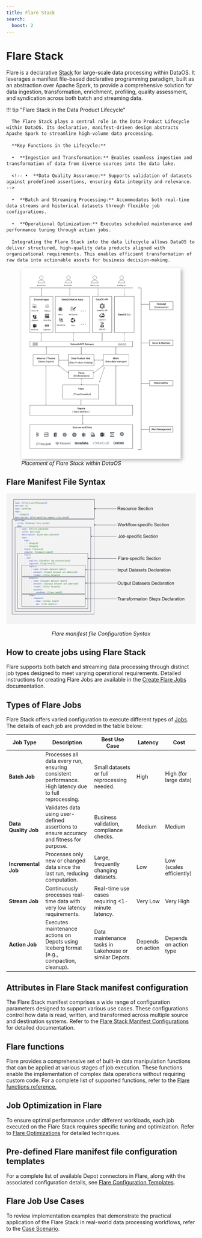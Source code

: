 ```yaml
---
title: Flare Stack
search:
  boost: 2
---
```


# Flare Stack

Flare is a declarative [Stack](/resources/stacks/) for large-scale data processing within DataOS. It leverages a manifest file–based declarative programming paradigm, built as an abstraction over Apache Spark, to provide a comprehensive solution for data ingestion, transformation, enrichment, profiling, quality assessment, and syndication across both batch and streaming data.


!!! tip "Flare Stack in the Data Product Lifecycle"

      The Flare Stack plays a central role in the Data Product Lifecycle within DataOS. Its declarative, manifest-driven design abstracts Apache Spark to streamline high-volume data processing.

      **Key Functions in the Lifecycle:**

      •  **Ingestion and Transformation:** Enables seamless ingestion and transformation of data from diverse sources into the data lake.

      <!-- •  **Data Quality Assurance:** Supports validation of datasets against predefined assertions, ensuring data integrity and relevance. -->

      •  **Batch and Streaming Processing:** Accommodates both real-time data streams and historical datasets through flexible job configurations.

      •  **Operational Optimization:** Executes scheduled maintenance and performance tuning through action jobs.

      Integrating the Flare Stack into the data lifecycle allows DataOS to deliver structured, high-quality data products aligned with organizational requirements. This enables efficient transformation of raw data into actionable assets for business decision-making.


<figure>
  <img src="/resources/stacks/flare/flare_overview.png" alt="Flare Overview" style="width:31rem; box-shadow: 4px 4px 10px rgba(0, 0, 0, 0.3);" />
  <figcaption><i>Placement of Flare Stack within DataOS</i></figcaption>
</figure>


## Flare Manifest File Syntax

![Flare YAML Configuration Syntax](/resources/stacks/flare/flare_syntax.png)
<center><i>Flare manifest file Configuration Syntax</i></center>

## How to create jobs using Flare Stack

Flare supports both batch and streaming data processing through distinct job types designed to meet varying operational requirements. Detailed instructions for creating Flare Jobs are available in the [Create Flare Jobs](/resources/stacks/flare/creating_flare_jobs/) documentation.


## Types of Flare Jobs

Flare Stack offers varied configuration to execute different types of [Jobs](/resources/stacks/flare/case_scenario/). The details of each job are provided in the table below:


| **Job Type**       | **Description**                                                                                                                                     | **Best Use Case**                                                                 | **Latency**         | **Cost**               |
|--------------------|-----------------------------------------------------------------------------------------------------------------------------------------------------|------------------------------------------------------------------------------------|----------------------|------------------------|
| **Batch Job**      | Processes all data every run, ensuring consistent performance. High latency due to full reprocessing.                                               | Small datasets or full reprocessing needed.                                        | High                 | High (for large data)   |
| **Data Quality Job** | Validates data using user-defined assertions to ensure accuracy and fitness for purpose.                                                          | Business validation, compliance checks.                                            | Medium               | Medium                  |
| **Incremental Job**| Processes only new or changed data since the last run, reducing computation.                                                                       | Large, frequently changing datasets.                                               | Low                  | Low (scales efficiently) |
| **Stream Job**     | Continuously processes real-time data with very low latency requirements.                                                                          | Real-time use cases requiring <1-minute latency.                                   | Very Low             | Very High               |
| **Action Job**     | Executes maintenance actions on Depots using Iceberg format (e.g., compaction, cleanup).                                                           | Data maintenance tasks in Lakehouse or similar Depots.                              | Depends on action     | Depends on action type  |


<!--
### **Batch Job**

Batch Jobs involve recomputing all changed datasets during each run, ensuring consistent end-to-end performance over time. However, they suffer from high latency as all data must be processed, even if it hasn't changed since the last synchronization. When a large volume of new data is introduced, batch jobs can become excessively costly and time-consuming. For smaller data sizes, running batch jobs for various transformation tasks is recommended. However, as data size grows and changes, [incremental jobs](#incremental-job) are a better option. Simple batch jobs typically involve reading data from one Depot (Depot A), performing transformations, and writing the data to another Depot (Depot B). To explore case scenario for a Batch Job, refer to the link: [Case Scenarios: Batch Jobs](/resources/stacks/flare/case_scenario/#batch-jobs).

Apart from regular batch jobs, there are three specialized types of batch jobs designed for specific scenarios: [Data Profiling Jobs](#data-profiling-job), [Data Quality Jobs](#data-quality-job), and [Incremental Jobs](#incremental-job).

#### **Data Profiling Job**

Data Profiling Jobs assess the validity and structure of datasets. These jobs examine source data to determine accuracy, completeness, and validity, providing summaries and insights about the data. Accurate and complete data is essential for making informed decisions based on the available data. Data Profiling Jobs enable you to analyze the structure, content, and relationships within the data, uncovering inconsistencies, and anomalies to achieve higher data quality.
To learn more about creating Data Profiling Jobs, refer to the link: [Case Scenarios: Data Profiling Jobs](/resources/stacks/flare/case_scenario/#data-profiling-job). 

**Fingerprinting**

Initiating a data profiling job for a dataset automatically triggers the fingerprinting process.

Fingerprinting primarily addresses the data classification challenge, aiming to categorize the columns of a table into a predefined categories. Fingerprinting analyzes data columns to detect distinctive patterns or signatures within the data. By examining the data values in a column, it can identify what type of data is there and determine what business terms or labels can be attached to this data. These labels or tags are valuable for enhancing discoverability and enabling effective governance.

To learn more about classification process, refer to [Fingerprinting in DataOS](/resources/stacks/flare/case_scenario/fingerprinting/).

DataOS conducts fingerprinting and stores the classification information for the dataset in Metis DB, which can be accessed through the Metis UI. To learn more, refer to [Fingerprinting Information on Metis UI](/interfaces/metis/navigating_metis_ui_how_to_guide/#how-to-get-fingerprinting-information).

#### **Data Quality Job**

DataOS allows users to define their data quality expectations and discover data shortcomings for the success of data-driven operations. It uses the Flare stack that provides a set of tools and functions for data quality analysis and validation. Flare provides assertions, which are business-specific validation rules, to test and evaluate the quality of specific datasets if they are appropriate for the intended purpose.

Data Quality Jobs measure and ensure data quality based on these assertions. For more information on defining assertions and their properties, refer to [Performing Business Validation Checks with Assertions](/resources/stacks/flare/assertions_case_scenario/). 

#### **Incremental Job**

Incremental Jobs only compute the rows or files of data that have changed since the last build. They are suitable for processing event data and datasets with frequent changes. Incremental jobs reduce overall computation and significantly decrease end-to-end latency compared to batch jobs. Moreover, compute costs for incremental jobs can be lower than batch jobs when dealing with high-scale datasets, as the amount of actual computation is minimized. By processing only new data, incremental jobs eliminate the need to redo analysis on large datasets where most information remains unchanged. For case scenarios on Incremental Jobs, refer to the link: [Case Scenarios: Incremental Jobs](/resources/stacks/flare/case_scenario/#incremental-jobs).

### **Stream Job**

Stream Jobs continuously process incoming data in real-time. They offer low latency but have the highest computing costs, as resources must always be available to handle new input data. Creating stream jobs should be avoided in most cases unless there are strict latency requirements, typically less than a minute. To explore stream-specific properties for Stream Jobs, click here. For a case scenario illustrating how a streaming job is declared within DataOS, refer to the link:[Case Scenario: Stream Jobs](/resources/stacks/flare/case_scenario/#stream-jobs).

### **Action Job**

The DataOS platform provides comprehensive support for executing maintenance actions jobs within the Depots supporting the Iceberg table format such as Lakehouse. These are specified within the actions section. To explore action-specific properties for Action Jobs, click here. For a case scenario illustrating how a action job is declared within DataOS, refer to the link: [Case Scenario: Action Job](/resources/stacks/flare/case_scenario/#flare-actions).

 | Flare Job Type  | Description                                                                                                            |
|-----------------|------------------------------------------------------------------------------------------------------------------------|
| [Batch Job](/resources/stacks/flare/job_types#batch-job)       | Recomputes all changed datasets on each run, providing consistent performance. Has high latency and is suitable for smaller data sizes.                                              |
| [Data Profiling Job](/resources/stacks/flare/job_types#data-profiling-job) | Assesses data quality and structure, examining source data for accuracy, completeness, and validity.                    |
| [Data Quality Job](/resources/stacks/flare/job_types#data-quality-job) | Evaluates data quality based on business-specific validation rules (assertions).                                                      |
| [Incremental Job](/resources/stacks/flare/job_types#incremental-job) | Computes only the changed rows or files of data since the last build, reducing overall computation and latency.        |
| [Stream Job](/resources/stacks/flare/job_types#stream-job)      | Processes new data continuously with low latency, but incurs high computing costs and requires constant resource availability. |
| [Action Job](/resources/stacks/flare/job_types#action-job)      | Performs maintenance actions on data stored in Iceberg format in any depot (including Lakehouse) | 



Further information regarding Flare Jobs can be accessed [here](/resources/stacks/flare/job_types) -->



## Attributes in Flare Stack manifest configuration

The Flare Stack manifest comprises a wide range of configuration parameters designed to support various use cases. These configurations control how data is read, written, and transformed across multiple source and destination systems. Refer to the [Flare Stack Manifest Configurations](/resources/stacks/flare/configurations/) for detailed documentation.


## Flare functions

Flare provides a comprehensive set of built-in data manipulation functions that can be applied at various stages of job execution. These functions enable the implementation of complex data operations without requiring custom code. For a complete list of supported functions, refer to the [Flare functions reference.](/resources/stacks/flare/functions/list/) 

<!-- 
 ## How to test Flare Jobs

Before deploying your logic into production, thorough testing is crucial. Flare Standalone provides a powerful and reliable testing interface, allowing you to test your Flare Jobs locally on your system. It helps identify and address potential issues before deployment. Further information regarding Flare Standalone can be accessed by clicking the link below.

[Flare Standalone](/resources/stacks/flare/standalone/) -->

## Job Optimization in Flare

To ensure optimal performance under different workloads, each job executed on the Flare Stack requires specific tuning and optimization. Refer to [Flare Optimizations](/resources/stacks/flare/optimizations/) for detailed techniques.


## Pre-defined Flare manifest file configuration templates

For a complete list of available Depot connectors in Flare, along with the associated configuration details, see [Flare Configuration Templates](/resources/stacks/flare/configuration_templates/).


## Flare Job Use Cases

To review implementation examples that demonstrate the practical application of the Flare Stack in real-world data processing workflows, refer to the [Case Scenario](/resources/stacks/flare/case_scenario/).

<!-- 
## Troubleshooting in Flare
Flare provides detailed execution metadata and logging to support efficient troubleshooting of job failures and unexpected behavior. Issues can be identified through system-generated logs, job statuses, and validation messages.

For examples of valid configurations and job patterns, refer to the [Flare configuration templates.](/resources/stacks/flare/troubleshooting/)
 -->






